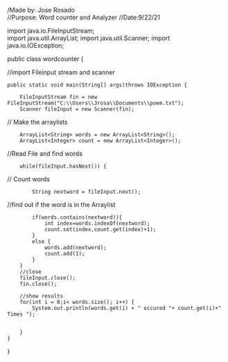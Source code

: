 /Made by: Jose Rosado   
//Purpose: Word counter and Analyzer
//Date:9/22/21

import java.io.FileInputStream;   
import java.util.ArrayList;
import java.util.Scanner;
import java.io.IOException;

public class wordcounter {
	
//import Fileinput stream and scanner
	
	public static void main(String[] args)throws IOException {
	
		FileInputStream fin = new FileInputStream("C:\\Users\\Jrosa\\Documents\\poem.txt");
		Scanner fileInput = new Scanner(fin);
		
// Make the arraylists
		
		ArrayList<String> words = new ArrayList<String>();
		ArrayList<Integer> count = new ArrayList<Integer>();
		
//Read File and find words
		
		while(fileInput.hasNext()) {
			
// Count words
			
			String nextword = fileInput.next();
			
//find out if the word is in the Arraylist
			
			if(words.contains(nextword)){
				int index=words.indexOf(nextword);
				count.set(index,count.get(index)+1);
			}
			else {
				words.add(nextword);
				count.add(1);
			}
		}
		//close
		fileInput.close();
		fin.close();
		
		//show results
		for(int i = 0;i< words.size(); i++) {
			System.out.println(words.get(i) + " occured "+ count.get(i)+" Times ");
			
			
		}
	}
	

}
